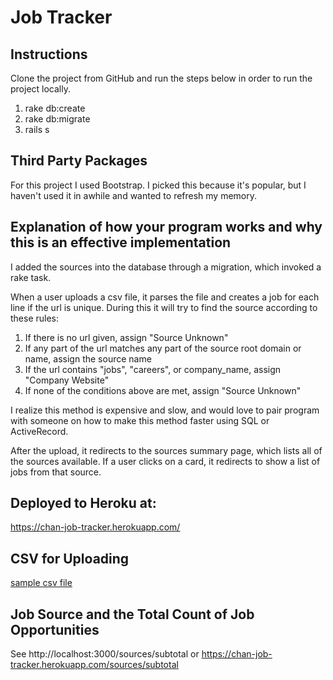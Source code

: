 # Job Tracker

## Instructions

Clone the project from GitHub and run the steps below in order to run the project locally.

1. rake db:create
2. rake db:migrate
3. rails s

## Third Party Packages

For this project I used Bootstrap. I picked this because it's popular, but I haven't used it in awhile and wanted to refresh my memory.

## Explanation of how your program works and why this is an effective implementation

I added the sources into the database through a migration, which invoked a rake task.

When a user uploads a csv file, it parses the file and creates a job for each line if the url is unique. During this it will try to find the source according to these rules:

1. If there is no url given, assign "Source Unknown"
2. If any part of the url matches any part of the source root domain or name, assign the source name
3. If the url contains "jobs", "careers", or company_name, assign "Company Website"
4. If none of the conditions above are met, assign "Source Unknown"

I realize this method is expensive and slow, and would love to pair program with someone on how to make this method faster using SQL or ActiveRecord.

After the upload, it redirects to the sources summary page, which lists all of the sources available. If a user clicks on a card, it redirects to show a list of jobs from that source.

## Deployed to Heroku at:

https://chan-job-tracker.herokuapp.com/

## CSV for Uploading

[sample csv file](https://drive.google.com/file/d/1rJNq7ZqtijquqgpyyuoovjLuFKE6-cL8/view?usp=sharing)

## Job Source and the Total Count of Job Opportunities

See http://localhost:3000/sources/subtotal or https://chan-job-tracker.herokuapp.com/sources/subtotal
